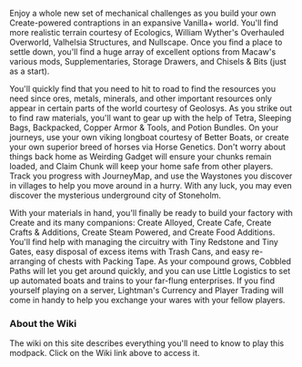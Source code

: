 Enjoy a whole new set of mechanical challenges as you build your own Create-powered contraptions in
an expansive Vanilla+ world.  You'll find more realistic terrain courtesy of Ecologics, William
Wyther's Overhauled Overworld, Valhelsia Structures, and Nullscape.  Once you find a place to settle
down, you'll find a huge array of excellent options from Macaw's various mods, Supplementaries,
Storage Drawers, and Chisels & Bits (just as a start).

You'll quickly find that you need to hit to road to find the resources you need since ores, metals,
minerals, and other important resources only appear in certain parts of the world courtesy of
Geolosys.  As you strike out to
find raw materials, you'll want to gear up with the help of Tetra, Sleeping Bags, Backpacked, Copper
Armor & Tools, and Potion Bundles.  On your journeys, use your own viking longboat courtesy of
Better Boats, or create your own superior breed of horses via Horse Genetics.  Don't worry about
things back home as Weirding Gadget will ensure your chunks remain loaded, and Claim Chunk will keep
your home safe from other players.  Track you progress with JourneyMap, and use the Waystones you
discover in villages to help you move around in a hurry.  With any luck, you may even discover the
mysterious underground city of Stoneholm.

With your materials in hand, you'll finally be ready to build your factory with Create and its many
companions: Create Alloyed, Create Cafe, Create Crafts & Additions, Create Steam Powered, and Create
Food Additions.  You'll find help with managing the circuitry with Tiny Redstone and Tiny Gates,
easy disposal of excess items with Trash Cans, and easy re-arranging of chests with Packing Tape.
As your compound grows, Cobbled Paths will let you get around quickly, and you can use Little
Logistics to set up automated boats and trains to your far-flung enterprises.  If you find yourself
playing on a server, Lightman's Currency and Player Trading will come in handy to help you exchange
your wares with your fellow players.

### About the Wiki

The wiki on this site describes everything you'll need to know to play this modpack.  Click on the
Wiki link above to access it.
